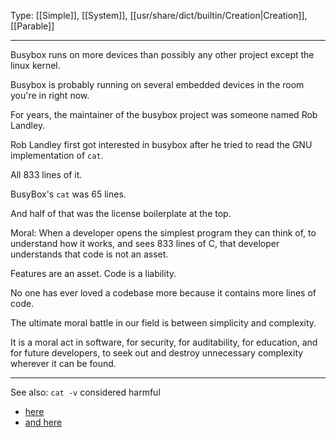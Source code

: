 Type: [[Simple]], [[System]], [[usr/share/dict/builtin/Creation|Creation]], [[Parable]]

---

Busybox runs on more devices than possibly any other project except the linux kernel.

Busybox is probably running on several embedded devices in the room you're in right now.

For years, the maintainer of the busybox project was someone named Rob Landley.

Rob Landley first got interested in busybox after he tried to read the GNU implementation of `cat`.

All 833 lines of it.

BusyBox's `cat` was 65 lines.

And half of that was the license boilerplate at the top.

Moral: When a developer opens the simplest program they can think of, to understand how it works, and sees 833 lines of C, that developer understands that code is not an asset.

Features are an asset.
Code is a liability.

No one has ever loved a codebase more because it contains more lines of code.

The ultimate moral battle in our field is between simplicity and complexity.

It is a moral act in software, for security, for auditability, for education, and for future developers, to seek out and destroy unnecessary complexity wherever it can be found.

---

See also: `cat -v` considered harmful
- [here](https://harmful.cat-v.org/cat-v/)
- [and here](https://lyngvaer.no/log/cat-v-history)